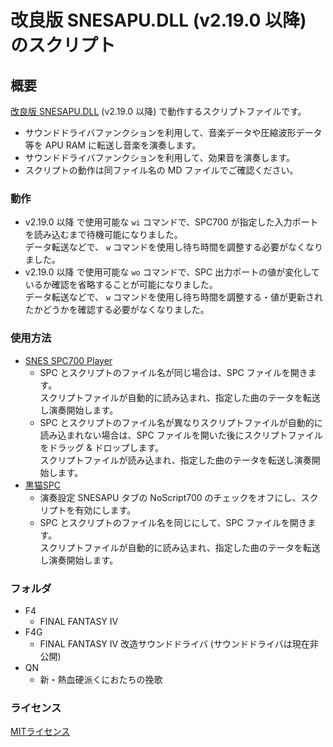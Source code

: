 # 改良版 SNESAPU.DLL (v2.19.0 以降) のスクリプト

## 概要
[改良版 SNESAPU.DLL](https://github.com/dgrfactory/spcplay) (v2.19.0 以降) で動作するスクリプトファイルです。  
- サウンドドライバファンクションを利用して、音楽データや圧縮波形データ等を APU RAM に転送し音楽を演奏します。
- サウンドドライバファンクションを利用して、効果音を演奏します。
- スクリプトの動作は同ファイル名の MD ファイルでご確認ください。

### 動作
- v2.19.0 以降 で使用可能な `wi` コマンドで、SPC700 が指定した入力ポートを読み込むまで待機可能になりました。  
データ転送などで、 `w` コマンドを使用し待ち時間を調整する必要がなくなりました。
- v2.19.0 以降 で使用可能な `wo` コマンドで、SPC 出力ポートの値が変化しているか確認を省略することが可能になりました。   
データ転送などで、 `w` コマンドを使用し待ち時間を調整する・値が更新されたかどうかを確認する必要がなくなりました。

### 使用方法
- [SNES SPC700 Player](https://github.com/dgrfactory/spcplay)
  - SPC とスクリプトのファイル名が同じ場合は、SPC ファイルを開きます。  
  スクリプトファイルが自動的に読み込まれ、指定した曲のテータを転送し演奏開始します。
  - SPC とスクリプトのファイル名が異なりスクリプトファイルが自動的に読み込まれない場合は、SPC ファイルを開いた後にスクリプトファイルをドラッグ & ドロップします。  
  スクリプトファイルが読み込まれ、指定した曲のテータを転送し演奏開始します。
- [黒猫SPC](https://kurohane.net/seisanbutu.html)
  - 演奏設定 SNESAPU タブの NoScript700 のチェックをオフにし、スクリプトを有効にします。
  - SPC とスクリプトのファイル名を同じにして、SPC ファイルを開きます。  
  スクリプトファイルが自動的に読み込まれ、指定した曲のテータを転送し演奏開始します。

### フォルダ
- F4
  - FINAL FANTASY IV
- F4G
  - FINAL FANTASY IV 改造サウンドドライバ (サウンドドライバは現在非公開)
- QN
  - 新・熱血硬派くにおたちの挽歌


### ライセンス
[MITライセンス](https://opensource.org/licenses/mit-license.php)
